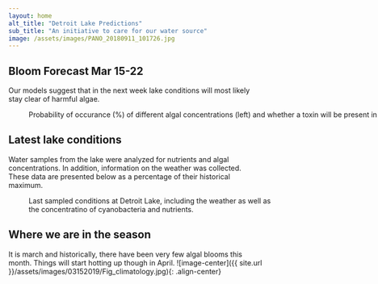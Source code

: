 ```yaml
---
layout: home
alt_title: "Detroit Lake Predictions"
sub_title: "An initiative to care for our water source"
image: /assets/images/PANO_20180911_101726.jpg
---
```

## Bloom Forecast Mar 15-22
Our models suggest that in the next week lake conditions will most likely stay clear of harmful algae. 
<figure style="width: 1000px" class="align-center">
  <img src="{{ site.url }}/assets/images/03152019/Fig_prediction.jpg" alt="">
  <figcaption>Probability of occurance (%) of different algal concentrations (left) and whether a toxin will be present in the water (right).</figcaption>
</figure>

## Latest lake conditions
Water samples from the lake were analyzed for nutrients and algal concentrations. In addition, information on the weather was collected. These data are presented below as a percentage of their historical maximum. 
<figure style="width: 500px" class="align-center">
  <img src="{{ site.url }}/assets/images/03152019/Fig_petal.jpg" alt="">
  <figcaption>Last sampled conditions at Detroit Lake, including the weather as well as the concentratino of cyanobacteria and nutrients.</figcaption>
</figure>

## Where we are in the season
It is march and historically, there have been very few algal blooms this month. Things will     start hotting up though in April.
![image-center]({{ site.url }}/assets/images/03152019/Fig_climatology.jpg){: .align-center}

